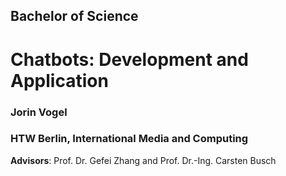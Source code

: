 Bachelor of Science
-------------------

Chatbots: Development and Application
=====================================

### Jorin Vogel

### HTW Berlin, International Media and Computing

**Advisors**: Prof. Dr. Gefei Zhang and Prof. Dr.-Ing. Carsten Busch

